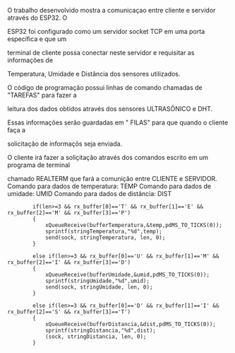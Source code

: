 O trabalho desenvolvido mostra a comunicaçao entre cliente e servidor através do ESP32.  O 

ESP32 foi configurado como um servidor socket TCP em uma porta específica e que um 

terminal de cliente possa conectar neste servidor e requisitar as informações de 

Temperatura, Umidade e Distância dos sensores utilizados.

O código de programação possui linhas de comando chamadas de "TAREFAS" para fazer a 

leitura dos dados obtidos através dos sensores ULTRASÔNICO e DHT.

Essas informações serão guardadas em " FILAS" para que quando o cliente faça a 

solicitação de informaçõs seja enviada.

O cliente irá fazer a soliçitação através dos comandos escrito em um programa de terminal 

chamado REALTERM que fará a comunição entre CLIENTE e SERVIDOR.
Comando para dados de temperatura: TEMP
Comando para dados de umidade: UMID 
Comando para dados de distância: DIST
  


            if(len>=3 && rx_buffer[0]=='T' && rx_buffer[1]=='E' && rx_buffer[2]=='M' && rx_buffer[3]=='P')
			{
				xQueueReceive(bufferTemperatura,&temp,pdMS_TO_TICKS(0));
                sprintf(stringTemperatura,"%d",temp);
                send(sock, stringTemperatura, len, 0);
			}

            else if(len>=3 && rx_buffer[0]=='U' && rx_buffer[1]=='M' && rx_buffer[2]=='I' && rx_buffer[3]=='D')
			{
				xQueueReceive(bufferUmidade,&umid,pdMS_TO_TICKS(0));
                sprintf(stringUmidade,"%d",umid);
                send(sock, stringUmidade, len, 0);
			}

            else if(len>=3 && rx_buffer[0]=='D' && rx_buffer[1]=='I' && rx_buffer[2]=='S' && rx_buffer[3]=='T')
			{
				xQueueReceive(bufferDistancia,&dist,pdMS_TO_TICKS(0));
                sprintf(stringDistancia,"%d",dist);
                (sock, stringDistancia, len, 0);
			}


